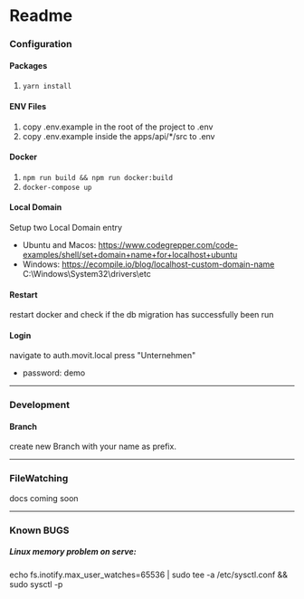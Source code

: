 # Readme

### Configuration

#### Packages

1. `yarn install`

#### ENV Files

1. copy .env.example in the root of the project to .env
2. copy .env.example inside the apps/api/\*/src to .env

#### Docker

1. `npm run build && npm run docker:build`
2. `docker-compose up`

#### Local Domain

Setup two Local Domain entry

* Ubuntu and Macos:
  https://www.codegrepper.com/code-examples/shell/set+domain+name+for+localhost+ubuntu
* Windows:
  https://ecompile.io/blog/localhost-custom-domain-name
  C:\Windows\System32\drivers\etc

#### Restart
restart docker and check if the db migration has successfully been run

#### Login

navigate to auth.movit.local
press "Unternehmen"

- password: demo

---

### Development

#### Branch

create new Branch with your name as prefix.

---

### FileWatching

docs coming soon

---

### Known BUGS

##### Linux memory problem on serve:

echo fs.inotify.max_user_watches=65536 | sudo tee -a /etc/sysctl.conf && sudo sysctl -p
